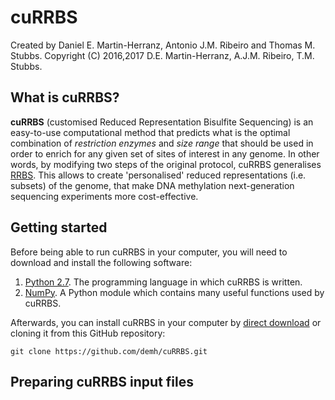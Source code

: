 # cuRRBS

Created by Daniel E. Martin-Herranz, Antonio J.M. Ribeiro and Thomas M. Stubbs.
Copyright (C) 2016,2017 D.E. Martin-Herranz, A.J.M. Ribeiro, T.M. Stubbs.

## What is cuRRBS?

**cuRRBS** (customised Reduced Representation Bisulfite Sequencing) is an easy-to-use computational method that predicts what is the optimal combination of *restriction enzymes* and *size range* that should be used in order to enrich for any given set of sites of interest in any genome. In other words, by modifying two steps of the original protocol, cuRRBS generalises [RRBS](http://www.nature.com/nprot/journal/v6/n4/full/nprot.2010.190.html). This allows to create 'personalised' reduced representations (i.e. subsets) of the genome, that make DNA methylation next-generation sequencing experiments more cost-effective.

## Getting started

Before being able to run cuRRBS in your computer, you will need to download and install the following software:

1. [Python 2.7](https://www.python.org/downloads/). The programming language in which cuRRBS is written.
2. [NumPy](https://scipy.org/install.html#individual-packages). A Python module which contains many useful functions used by cuRRBS.

Afterwards, you can install cuRRBS in your computer by [direct download](https://github.com/demh/cuRRBS/archive/master.zip) or cloning it from this GitHub repository:

```
git clone https://github.com/demh/cuRRBS.git
```

## Preparing cuRRBS input files





   
